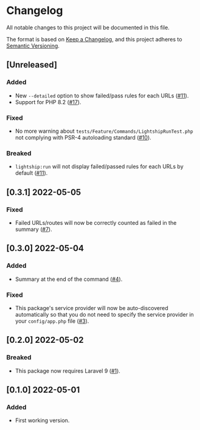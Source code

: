 # Changelog
All notable changes to this project will be documented in this file.

The format is based on [Keep a Changelog](https://keepachangelog.com/en/1.0.0/),
and this project adheres to [Semantic Versioning](https://semver.org/spec/v2.0.0.html).

## [Unreleased]

### Added

- New `--detailed` option to show failed/pass rules for each URLs ([#11](https://github.com/lightship-core/lightship-laravel/issues/11)).
- Support for PHP 8.2 ([#17](https://github.com/lightship-core/lightship-laravel/issues/17)).

### Fixed

- No more warning about `tests/Feature/Commands/LightshipRunTest.php` not complying with PSR-4 autoloading standard ([#10](https://github.com/lightship-core/lightship-laravel/issues/10)).

### Breaked

- `lightship:run` will not display failed/passed rules for each URLs by default ([#11](https://github.com/lightship-core/lightship-laravel/issues/11)).

## [0.3.1] 2022-05-05

### Fixed

- Failed URLs/routes will now be correctly counted as failed in the summary ([#7](https://github.com/lightship-core/lightship-laravel/issues/7)).

## [0.3.0] 2022-05-04

### Added

- Summary at the end of the command ([#4](https://github.com/lightship-core/lightship-laravel/issues/4)).

### Fixed

- This package's service provider will now be auto-discovered automatically so that you do not need to specify the service provider in your `config/app.php` file ([#3](https://github.com/lightship-core/lightship-laravel/issues/3)).

## [0.2.0] 2022-05-02

### Breaked

- This package now requires Laravel 9 ([#1](https://github.com/lightship-core/lightship-laravel/issues/1)).

## [0.1.0] 2022-05-01

### Added

- First working version.
